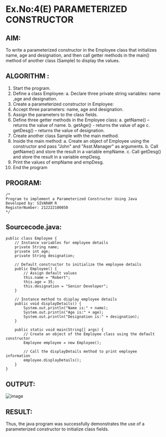 # Ex.No:4(E)  PARAMETERIZED CONSTRUCTOR
## AIM:
To write a parameterized constructor in the Employee class that initializes name, age and designation, and then call getter methods in the main() method of another class (Sample) to display the values.

## ALGORITHM :

1.	Start the program.
2.	Define a class Employee:
    a.	  Declare three private string variables: name ,age and designation.
3.	Create a parameterized constructor in Employee:
4.	Accept three parameters: name, age and designation.
5.	Assign the parameters to the class fields.
6.	Define three getter methods in the Employee class:
     a.	getName() – returns the value of name.
  	 b. getAge() - returns the value of age
     c.	getDesg() – returns the value of designation.
8.	Create another class Sample with the main method.
9.	Inside the main method:
     a.	Create an object of Employee using the constructor and pass "John" and "Asst.Manager" as arguments.
     b.	Call getName() and store the result in a variable empName.
     c.	Call getDesg() and store the result in a variable empDesg.
10.	Print the values of empName and empDesg.
11.	End the program

## PROGRAM:
 ```
/*
Program to implement a Parameterized Constructor Using Java
Developed by: SIVARAM R
RegisterNumber: 212222100050  
*/
```

## Sourcecode.java:
```
public class Employee {
    // Instance variables for employee details
    private String name;
    private int age;
    private String designation;

    // Default constructor to initialize the employee details
    public Employee() {
        // Assign default values
        this.name = "Robert";
        this.age = 35;
        this.designation = "Senior Developer";
    }

    // Instance method to display employee details
    public void displayDetails() {
        System.out.println("Name is:" + name);
        System.out.println("Age is:" + age);
        System.out.println("Designation is:" + designation);
    }

    public static void main(String[] args) {
        // Create an object of the Employee class using the default constructor
        Employee employee = new Employee();

        // Call the displayDetails method to print employee information
        employee.displayDetails();
    }
}
```

## OUTPUT:

![image](https://github.com/user-attachments/assets/2095eda4-14fe-4297-8b96-d87ce4e6cde1)

## RESULT:
Thus, the  java program was successfully demonstrates the use of a parameterized constructor to initialize class fields.

 

